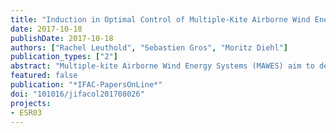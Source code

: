 ```yaml
---
title: "Induction in Optimal Control of Multiple-Kite Airborne Wind Energy Systems"
date: 2017-10-18
publishDate: 2017-10-18
authors: ["Rachel Leuthold", "Sebastien Gros", "Moritz Diehl"]
publication_types: ["2"]
abstract: "Multiple-kite Airborne Wind Energy Systems (MAWES) aim to decrease inter-mittency and cost over conventional wind turbines, while generating more power than other airborne wind energy systems The purpose of this work is to estimate whether axial and angular induction are relevant phenomena in the modelling of pumping-cycle MAWES with two or more kites Considering the modelling assumptions, axial induction is a relevant phenomenon and leads to significant changes in design-point, especially with respect to kite mass and secondary tether length However, angular induction can be neglected in modelling for optimal design and control problems"
featured: false
publication: "*IFAC-PapersOnLine*"
doi: "101016/jifacol201708026"
projects:
- ESR03
---
```


